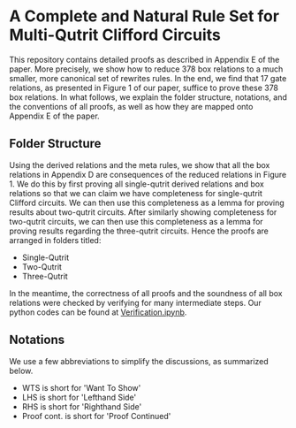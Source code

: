 # A Complete and Natural Rule Set for Multi-Qutrit Clifford Circuits

This repository contains detailed proofs as described in Appendix E of the paper. More precisely, we show how to reduce 378 box relations to a much smaller, more canonical set of rewrites rules. In the end, we find that 17 gate relations, as presented in Figure 1 of our paper, suffice to prove these 378 box relations. In what follows, we explain the folder structure, notations, and the conventions of all proofs, as well as how they are mapped onto Appendix E of the paper.

## Folder Structure
Using the derived relations and the meta rules, we show that all the box relations in Appendix D are consequences of the reduced relations in Figure 1. We do this by first proving all single-qutrit derived relations and box relations so that we can claim we have completeness for single-qutrit Clifford circuits. We can then use this completeness as a lemma for proving results about two-qutrit circuits. After similarly showing completeness for two-qutrit circuits, we can then use this completeness as a lemma for proving results regarding the three-qutrit circuits. Hence the proofs are arranged in folders titled:

- Single-Qutrit
- Two-Qutrit
- Three-Qutrit

In the meantime, the correctness of all proofs and the soundness of all box relations were checked by verifying for many intermediate steps. Our python codes can be found at [Verification.ipynb](https://github.com/SarahMMMLi/QutritClifford/blob/main/Verification.ipynb).

## Notations
We use a few abbreviations to simplify the discussions, as summarized below.

- WTS is short for 'Want To Show'
- LHS is short for 'Lefthand Side'
- RHS is short for 'Righthand Side'
- Proof cont. is short for 'Proof Continued'
